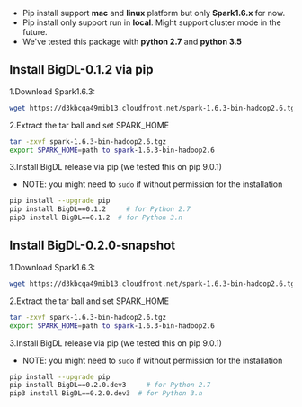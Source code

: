 

- Pip install support __mac__ and __linux__ platform but only __Spark1.6.x__ for now.
- Pip install only support run in __local__. Might support cluster mode in the future.
- We've tested this package with __python 2.7__ and __python 3.5__


## **Install BigDL-0.1.2 via pip**

1.Download Spark1.6.3:  
```bash
wget https://d3kbcqa49mib13.cloudfront.net/spark-1.6.3-bin-hadoop2.6.tgz 
```

2.Extract the tar ball and set SPARK_HOME
```bash
tar -zxvf spark-1.6.3-bin-hadoop2.6.tgz
export SPARK_HOME=path to spark-1.6.3-bin-hadoop2.6
```

3.Install BigDL release via pip (we tested this on pip 9.0.1)
- NOTE: you might need to `sudo` if without permission for the installation
```bash
pip install --upgrade pip
pip install BigDL==0.1.2     # for Python 2.7
pip3 install BigDL==0.1.2  # for Python 3.n
```

## **Install BigDL-0.2.0-snapshot**

1.Download Spark1.6.3:  
```bash
wget https://d3kbcqa49mib13.cloudfront.net/spark-1.6.3-bin-hadoop2.6.tgz
```

2.Extract the tar ball and set SPARK_HOME
```bash
tar -zxvf spark-1.6.3-bin-hadoop2.6.tgz
export SPARK_HOME=path to spark-1.6.3-bin-hadoop2.6
```
3.Install BigDL release via pip (we tested this on pip 9.0.1)
- NOTE: you might need to `sudo` if without permission for the installation
```bash
pip install --upgrade pip
pip install BigDL==0.2.0.dev3     # for Python 2.7
pip3 install BigDL==0.2.0.dev3  # for Python 3.n
```



